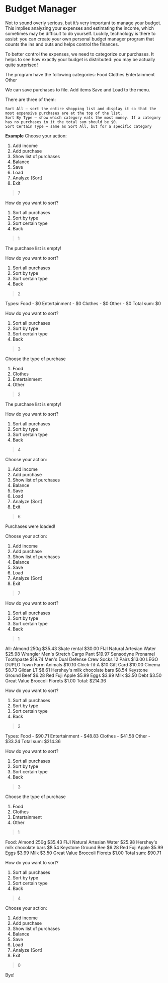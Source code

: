 # Budget Manager

Not to sound overly serious, but it’s very important to manage your budget. This implies analyzing your expenses and estimating the income, which sometimes may be difficult to do yourself. Luckily, technology is there to assist: you can create your own personal budget manager program that counts the ins and outs and helps control the finances.

To better control the expenses, we need to categorize our purchases. It helps to see how exactly your budget is distributed: you may be actually quite surprised! 

The program have the following categories:
Food
Clothes
Entertainment
Other

We can save purchases to file. Add items Save and Load to the menu.

There are three of them:

    Sort All – sort the entire shopping list and display it so that the most expensive purchases are at the top of the list.
    Sort By Type – show which category eats the most money. If a category has no purchases in it the total sum should be $0.
    Sort Certain Type – same as Sort All, but for a specific category

**Example**
Choose your action:
1) Add income
2) Add purchase
3) Show list of purchases
4) Balance
5) Save
6) Load
7) Analyze (Sort)
0) Exit
> 7

How do you want to sort?
1) Sort all purchases
2) Sort by type
3) Sort certain type
4) Back
>1

The purchase list is empty!

How do you want to sort?
1) Sort all purchases
2) Sort by type
3) Sort certain type
4) Back
> 2

Types:
Food - $0
Entertainment - $0
Clothes - $0
Other - $0
Total sum: $0

How do you want to sort?
1) Sort all purchases
2) Sort by type
3) Sort certain type
4) Back
> 3

Choose the type of purchase
1) Food
2) Clothes
3) Entertainment
4) Other
> 2

The purchase list is empty!

How do you want to sort?
1) Sort all purchases
2) Sort by type
3) Sort certain type
4) Back
> 4

Choose your action:
1) Add income
2) Add purchase
3) Show list of purchases
4) Balance
5) Save
6) Load
7) Analyze (Sort)
0) Exit
> 6

Purchases were loaded!

Choose your action:
1) Add income
2) Add purchase
3) Show list of purchases
4) Balance
5) Save
6) Load
7) Analyze (Sort)
0) Exit
> 7

How do you want to sort?
1) Sort all purchases
2) Sort by type
3) Sort certain type
4) Back
> 1

All:
Almond 250g $35.43
Skate rental $30.00
FIJI Natural Artesian Water $25.98
Wrangler Men's Stretch Cargo Pant $19.97
Sensodyne Pronamel Toothpaste $19.74
Men's Dual Defense Crew Socks 12 Pairs $13.00
LEGO DUPLO Town Farm Animals $10.10
Chick-fil-A $10 Gift Card $10.00
Cinema $8.73
Gildan LT $8.61
Hershey's milk chocolate bars $8.54
Keystone Ground Beef $6.28
Red Fuji Apple $5.99
Eggs $3.99
Milk $3.50
Debt $3.50
Great Value Broccoli Florets $1.00
Total: $214.36

How do you want to sort?
1) Sort all purchases
2) Sort by type
3) Sort certain type
4) Back
> 2

Types:
Food - $90.71
Entertainment - $48.83
Clothes - $41.58
Other - $33.24
Total sum: $214.36

How do you want to sort?
1) Sort all purchases
2) Sort by type
3) Sort certain type
4) Back
> 3

Choose the type of purchase
1) Food
2) Clothes
3) Entertainment
4) Other
> 1

Food:
Almond 250g $35.43
FIJI Natural Artesian Water $25.98
Hershey's milk chocolate bars $8.54
Keystone Ground Bee $6.28
Red Fuji Apple $5.99
Eggs $3.99
Milk $3.50
Great Value Broccoli Florets $1.00
Total sum: $90.71

How do you want to sort?
1) Sort all purchases
2) Sort by type
3) Sort certain type
4) Back
> 4

Choose your action:
1) Add income
2) Add purchase
3) Show list of purchases
4) Balance
5) Save
6) Load
7) Analyze (Sort)
0) Exit
> 0

Bye!